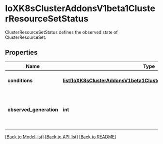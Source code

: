 # IoXK8sClusterAddonsV1beta1ClusterResourceSetStatus

ClusterResourceSetStatus defines the observed state of ClusterResourceSet.
## Properties
Name | Type | Description | Notes
------------ | ------------- | ------------- | -------------
**conditions** | [**list[IoXK8sClusterAddonsV1beta1ClusterResourceSetStatusConditions]**](IoXK8sClusterAddonsV1beta1ClusterResourceSetStatusConditions.md) | Conditions defines current state of the ClusterResourceSet. | [optional] 
**observed_generation** | **int** | ObservedGeneration reflects the generation of the most recently observed ClusterResourceSet. | [optional] 

[[Back to Model list]](../README.md#documentation-for-models) [[Back to API list]](../README.md#documentation-for-api-endpoints) [[Back to README]](../README.md)


